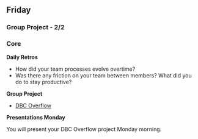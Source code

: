 ## Friday
### Group Project - 2/2

### Core

**Daily Retros**

- How did your team processes evolve overtime?
- Was there any friction on your team between members? What did you do to stay productive?

**Group Project**

- [DBC Overflow](../../../../sinatra-overflow-challenge)

**Presentations Monday**

You will present your DBC Overflow project Monday morning.
